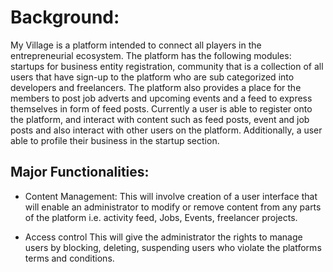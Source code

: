 # Background: 

My Village is a platform intended to connect all players in the entrepreneurial ecosystem. The platform has the following modules: startups for business entity registration, community that is a collection of all users that have sign-up to the platform who are sub categorized into developers and freelancers. The platform also provides a place for the members to post job adverts and upcoming events and a feed to express themselves in form of feed posts. Currently a user is able to register onto the platform, and interact with content such as feed posts, event and job posts and also interact with other users on the platform. Additionally, a user able to profile their business in the startup section.

## Major Functionalities:

* Content Management: This will involve creation of a user interface that will enable an administrator to modify or remove content from any parts of the platform i.e. activity feed, Jobs, Events, freelancer projects.

* Access control This will give the administrator the rights to manage users by blocking, deleting, suspending users who violate the platforms terms and conditions.
